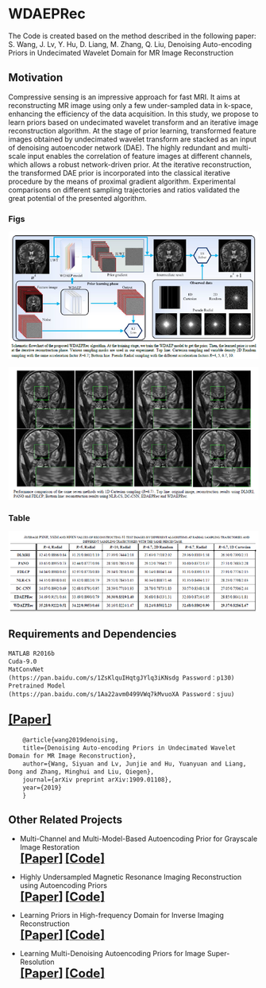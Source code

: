 # WDAEPRec
The Code is created based on the method described in the following paper:
S. Wang, J. Lv, Y. Hu, D. Liang, M. Zhang, Q. Liu, Denoising Auto-encoding Priors in Undecimated Wavelet Domain for MR Image Reconstruction
## Motivation
Compressive sensing is an impressive approach for fast MRI. It aims at reconstructing MR image using only a few under-sampled data in k-space, enhancing the efficiency of the data acquisition. In this study, we propose to learn priors based on undecimated wavelet transform and an iterative image reconstruction algorithm. At the stage of prior learning, transformed feature images obtained by undecimated wavelet transform are stacked as an input of denoising autoencoder network (DAE). The highly redundant and multi-scale input enables the correlation of feature images at different channels, which allows a robust network-driven prior. At the iterative reconstruction, the transformed DAE prior is incorporated into the classical iterative procedure by the means of proximal gradient algorithm. Experimental comparisons on different sampling trajectories and ratios validated the great potential of the presented algorithm. 
### Figs
![repeat-WDAEPRec](https://github.com/yqx7150/WDAEPRec/blob/master/fig/fig1.png)

![repeat-WDAEPRec](https://github.com/yqx7150/WDAEPRec/blob/master/fig/fig2.png)
### Table
![repeat-WDAEPRec](https://github.com/yqx7150/WDAEPRec/blob/master/fig/table1.png)
## Requirements and Dependencies
    MATLAB R2016b
    Cuda-9.0
    MatConvNet
    (https://pan.baidu.com/s/1ZsKlquIHqtgJYlq3iKNsdg Password：p130)
    Pretrained Model
    (https://pan.baidu.com/s/1Aa22avm0499VWq7kMvuoXA Password：sjuu)
    
## [<font size=5>**[Paper]**</font>](https://arxiv.org/ftp/arxiv/papers/1909/1909.01108.pdf)
        @article{wang2019denoising,
        title={Denoising Auto-encoding Priors in Undecimated Wavelet Domain for MR Image Reconstruction},
        author={Wang, Siyuan and Lv, Junjie and Hu, Yuanyuan and Liang, Dong and Zhang, Minghui and Liu, Qiegen},
        journal={arXiv preprint arXiv:1909.01108},
        year={2019}
        }
## Other Related Projects
  * Multi-Channel and Multi-Model-Based Autoencoding Prior for Grayscale Image Restoration  
[<font size=5>**[Paper]**</font>](https://ieeexplore.ieee.org/stamp/stamp.jsp?tp=&arnumber=8782831)   [<font size=5>**[Code]**</font>](https://github.com/yqx7150/MEDAEP)

  * Highly Undersampled Magnetic Resonance Imaging Reconstruction using Autoencoding Priors  
[<font size=5>**[Paper]**</font>](https://cardiacmr.hms.harvard.edu/files/cardiacmr/files/liu2019.pdf)  [<font size=5>**[Code]**</font>](https://github.com/yqx7150/EDAEPRec)

  * Learning Priors in High-frequency Domain for Inverse Imaging Reconstruction  
[<font size=5>**[Paper]**</font>](https://arxiv.org/ftp/arxiv/papers/1910/1910.11148.pdf)   [<font size=5>**[Code]**</font>](https://github.com/yqx7150/HFDAEP)
 
  * Learning Multi-Denoising Autoencoding Priors for Image Super-Resolution  
[<font size=5>**[Paper]**</font>](https://www.sciencedirect.com/science/article/pii/S1047320318302700)   [<font size=5>**[Code]**</font>](https://github.com/yqx7150/MDAEP-SR)

